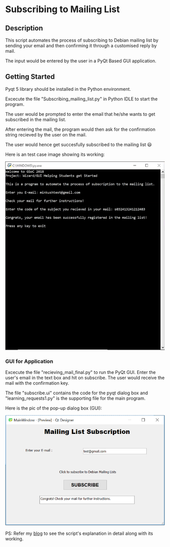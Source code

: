 # Subscribing to Mailing List

## Description

This script automates the process of subscribing to Debian mailing list by sending your email and then confirming it through a customised reply by mail. 

The input would be entered by the user in a PyQt Based GUI application.

## Getting Started
Pyqt 5 library should be installed in the Python environment.

Excecute the file "Subscribing_mailing_list.py" in Python IDLE to start the program.

The user would be prompted to enter the email that he/she wants to get subscribed in the mailing list.

After entering the mail, the program would then ask for the confirmation string recieved by the user on the mail.

The user would hence get succesfully subscribed to the mailing list :smiley:

Here is an test case image showing its working:

![alt text](https://github.com/minkushjain/gsoc-debian/blob/master/img/program.png)

### GUI for Application

Excecute the file "recieving_mail_final.py" to run the PyQt GUI. Enter the user's email in the text box and hit on subscribe. The user would receive the mail with the confirmation key.

The file "subscribe.ui" contains the code for the pyqt dialog box and "learning_requests1.py" is the supporting file for the main program.

Here is the pic of the pop-up dialog box (GUI):

![alt text](https://github.com/minkushjain/gsoc-debian/blob/master/img/gui.PNG)

PS: Refer my [blog](http://minkush.me/python-script-gsoc-mailing-list.html) to see the script's explanation in detail along with its working.





